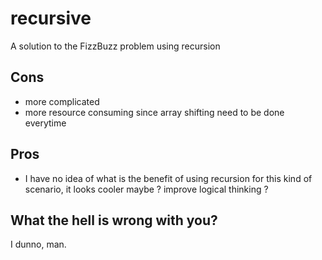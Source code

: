 # recursive
A solution to the FizzBuzz problem using recursion

## Cons
 - more complicated
 - more resource consuming since array shifting need to be done everytime

## Pros
 - I have no idea of what is the benefit of using recursion for this kind of scenario, it looks cooler maybe ? improve logical thinking ?

## What the hell is wrong with you?
I dunno, man.
